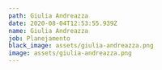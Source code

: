 ```yaml
---
path: Giulia Andreazza
date: 2020-08-04T12:53:55.939Z
name: Giulia Andreazza
job: Planejamento
black_image: assets/giulia-andreazza.png
image: assets/giulia-andreazza.png
---
```

